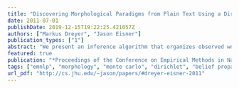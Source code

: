```yaml
---
title: "Discovering Morphological Paradigms from Plain Text Using a Dirichlet Process Mixture Model"
date: 2011-07-01
publishDate: 2019-12-15T19:22:25.421057Z
authors: ["Markus Dreyer", "Jason Eisner"]
publication_types: ["1"]
abstract: "We present an inference algorithm that organizes observed words (tokens) into structured inflectional paradigms (types). It also naturally predicts the spelling of unobserved forms that are missing from these paradigms, and discovers inflectional principles (grammar) that generalize to wholly unobserved words. Our Bayesian generative model of the data explicitly represents tokens, types, inflections, paradigms, and locally conditioned string edits. It assumes that inflected word tokens are generated from an infinite mixture of inflectional paradigms (string tuples). Each paradigm is sampled all at once from a graphical model, whose potential functions are weighted finitestate transducers with language-specific parameters to be learned. These assumptions naturally lead to an elegant empirical Bayes inference procedure that exploits Monte Carlo EM, belief propagation, and dynamic programming.  Given 50–100 seed paradigms, adding a 10-million-word corpus reduces prediction error for morphological inflections by up to 10%."
featured: true
publication: "*Proceedings of the Conference on Empirical Methods in Natural Language Processing (EMNLP)*"
tags: ["emnlp", "morphology", "monte carlo", "dirichlet", "belief propagation", "graphical models"]
url_pdf: "http://cs.jhu.edu/~jason/papers/#dreyer-eisner-2011"
---
```


